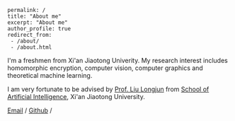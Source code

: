 ```
permalink: /
title: "About me"
excerpt: "About me"
author_profile: true
redirect_from:
 - /about/
 - /about.html
```

I'm a freshmen from Xi'an Jiaotong Univerity. My research interest includes homomorphic encryption, computer vision, computer graphics and theoretical machine learning.

I am very fortunate to be advised by [Prof. Liu Longjun](https://gr.xjtu.edu.cn/en/web/liulongjun) from [School of Artificial Intelligence](http://www.aiar.xjtu.edu.cn/), Xi'an Jiaotong University. 

[Email](2831532315@stu.xjtu.edu.cn) / [Github](https://github.com/Bosun) / 
